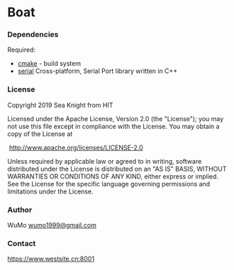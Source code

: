 # Boat

### Dependencies

Required:

- [cmake](http://www.cmake.org/) - build system
- [serial](http://wjwwood.github.com/serial/) Cross-platform, Serial Port library written in C++ 

### License

Copyright 2019 Sea Knight from HIT

Licensed under the Apache License, Version 2.0 (the "License");
you may not use this file except in compliance with the License.
You may obtain a copy of the License at

​				 http://www.apache.org/licenses/LICENSE-2.0

Unless required by applicable law or agreed to in writing, software
distributed under the License is distributed on an "AS IS" BASIS,
WITHOUT WARRANTIES OR CONDITIONS OF ANY KIND, either express or implied.
See the License for the specific language governing permissions and
limitations under the License.

### Author

WuMo wumo1999@gmail.com

### Contact

https://www.westsite.cn:8001